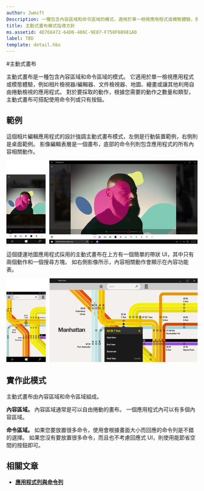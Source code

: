 ```yaml
---
author: Jwmsft
Description: 一種包含內容區域和命令區域的模式，適用於單一檢視應用程式或模態體驗，例如相片檢視器/編輯器、文件檢視器、地圖、繪畫或讓其他利用自由捲動檢視的應用程式。
title: 主動式畫布模式指導方針
ms.assetid: 4D768472-64D6-406C-9E87-F750F6B981A0
label: TBD
template: detail.hbs
---
```

#主動式畫布

主動式畫布是一種包含內容區域和命令區域的模式。 它適用於單一檢視應用程式或模態體驗，例如相片檢視器/編輯器、文件檢視器、地圖、繪畫或讓其他利用自由捲動檢視的應用程式。 對於要採取的動作，根據您需要的動作之數量和類型，主動式畫布可搭配使用命令列或只有按鈕。

## 範例

這個相片編輯應用程式的設計強調主動式畫布模式，左側是行動裝置範例，右側則是桌面範例。 影像編輯表層是一個畫布，底部的命令列則包含應用程式的所有內容相關動作。

![使用主動式畫布模式的相片編輯器範例](images/uap-photo-pc-phone-700.png)

這個捷運地圖應用程式採用的主動式畫布在上方有一個簡單的帶狀 UI，其中只有兩個動作和一個搜尋方塊。 如右側影像所示，內容相關動作會顯示在內容功能表。

![採用主動式畫布模式的地圖應用程式範例](images/uap-subway-pc-phone-700.png)


## 實作此模式

主動式畫布由內容區域和命令區域組成。

**內容區域。**  內容區域通常是可以自由捲動的畫布。 一個應用程式內可以有多個內容區域。

**命令區域。**  如果您要放置很多命令，使用會根據畫面大小而回應的命令列是不錯的選擇。 如果您沒有要放置很多命令，而且也不考慮回應式 UI，則使用能節省空間的按鈕即可。



## 相關文章

-   [**應用程式列與命令列**](app-bars.md)


<!--HONumber=May16_HO2-->


